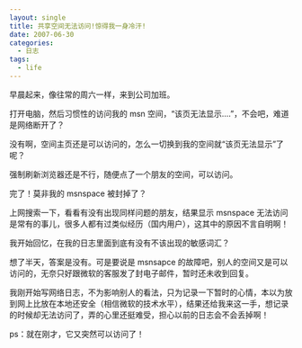 ```yaml
---
layout: single
title: 共享空间无法访问!惊得我一身冷汗!
date: 2007-06-30
categories:
  - 日志
tags:
  - life
---
```


早晨起来，像往常的周六一样，来到公司加班。

打开电脑，然后习惯性的访问我的 msn 空间，“该页无法显示....”，不会吧，难道是网络断开了？

没有啊，空间主页还是可以访问的，怎么一切换到我的空间就“该页无法显示”了呢？

强制刷新浏览器还是不行，随便点了一个朋友的空间，可以访问。

完了！莫非我的 msnspace 被封掉了？

上网搜索一下，看看有没有出现同样问题的朋友，结果显示 msnspace 无法访问是常有的事儿，很多人都有过类似经历（国内用户），这其中的原因不言自明啊！

我开始回忆，在我的日志里面到底有没有不该出现的敏感词汇？

想了半天，答案是没有。可是要说是 msnsapce 的故障吧，别人的空间又是可以访问的，无奈只好跟微软的客服发了封电子邮件，暂时还未收到回复。

我刚开始写网络日志，不为影响别人的看法，只为记录一下暂时的心情，本以为放到网上比放在本地还安全（相信微软的技术水平），结果还给我来这一手，想记录的时候却无法访问了，弄的心里还挺难受，担心以前的日志会不会丢掉啊！

ps：就在刚才，它又突然可以访问了！
